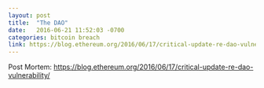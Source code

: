 ```yaml
---
layout: post
title:  "The DAO"
date:   2016-06-21 11:52:03 -0700
categories: bitcoin breach
link: https://blog.ethereum.org/2016/06/17/critical-update-re-dao-vulnerability/
---
```

Post Mortem: https://blog.ethereum.org/2016/06/17/critical-update-re-dao-vulnerability/
